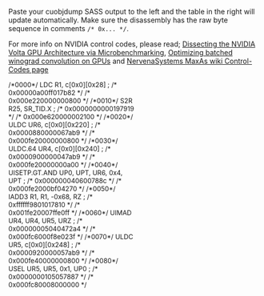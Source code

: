   <script src="https://cdnjs.cloudflare.com/ajax/libs/ace/1.4.12/ace.js"></script>
  <script>
      /* QUICK and DIRTY code */
      var editor = null;
      function dec2bin(dec, length) {
        let result = dec.toString(2);
        return "0".repeat(length - result.length) + result
      }

      function update() {
        let value = editor.getValue();
        var lines = value.split("\n");

        var start = 0;


        let instructions = [];
        let encoded = [];
        lines.forEach(function (line, i) {
          line = line.trim();

          if (!line.startsWith("/*")) {
            start = i;
            return;
          }
          var after_comment = line.substring(line.indexOf("*/") + 2).trim();
          if (after_comment.length != 0) {
            var hex = after_comment.substring(after_comment.indexOf("/*") + 2, after_comment.length - 2).trim();
            var assembly = after_comment.substring(0, after_comment.indexOf("/*"));
            instructions.push(assembly);
            encoded.push([hex]);
          } else {
            var hex = line.substring(line.indexOf("/*") + 2, line.length - 2).trim();
            encoded[encoded.length-1].push(hex);
          }
        });

        let resultEl = document.getElementById("result");
        var result = "<table>";
        let rows = ["instruction", "stall", "yield", "write_barrier", "read_barrier", "barrier_mask", "reuse", "unused"];

        result+= "<tr>"
        rows.forEach(function(e) {
          result += "<th>" + e + "</th>"
        })
        result += "</tr>"

        for (var i = 0; i < instructions.length; i++) {
          if (encoded[i].length != 2) {
            result += "<tr></tr>";
            continue;
          }

          let a = encoded[i][1].substr(2,2*3);
          console.log(a)
          a = parseInt(a, 16);

          let stall = (a >> 1) & 0b1111;
          let yield = (a >> 5) & 0b1;
          let write_barrier = (a >> 6) & 0b111;
          let read_barrier = (a >> 9) & 0b111;
          let barrier_mask = dec2bin((a >> 12) & 0b111111);
          let reuse = dec2bin((a >> 18) & 0b1111, 4)
          let unused = dec2bin((a >> 22) & 0b11, 2) + "-" + dec2bin((a & 0b1), 1);
          let instruction = instructions[i];

          let rows = [instruction, stall, yield, write_barrier, read_barrier, dec2bin(barrier_mask, 6), dec2bin(reuse, 4), unused];

          result+= "<tr>"
          rows.forEach(function(e) {
            result += "<td>" + e + "</td>"
          })

          result += "</tr>"
        }
        result += "</table>";
        resultEl.innerHTML = result;
      }

      document.addEventListener("DOMContentLoaded", function() {
          editor = ace.edit("editor");
          editor.setTheme("ace/theme/monokai");
          editor.session.setMode("ace/mode/c_cpp");
          editor.session.on('change', function (delta) {
            update();
          });
          update();
      });
  </script>
  <style>
    #center {
        max-width: 1500px;
    }

    #modal-container {
        display: flex;
        flex-direction: row;
        width:100%;
        height: 600px;
    }

    #editor, #result {
        flex: 1;
        font-size: 13px;
    }


    #result {
        overflow: scroll;
    }

    #result table {
        border: 0;
    }
    #result td {
        padding: 3px;
    }
</style>

Paste your cuobjdump SASS output to the left and the table in the right will update automatically. Make sure the disassembly has the raw byte sequence in comments `/* 0x... */`.

For more info on NVIDIA control codes, please read; [Dissecting the NVIDIA Volta GPU Architecture via Microbenchmarking](https://arxiv.org/abs/1804.06826), [Optimizing batched winograd convolution on GPUs](https://www.cse.ust.hk/~weiwa/papers/yan-ppopp20.pdf) and [NervenaSystems MaxAs wiki Control-Codes page](https://github.com/NervanaSystems/maxas/wiki/Control-Codes)

<div id="modal-container">
    <div id="editor">
    /*0000*/                   LDC R1, c[0x0][0x28] ;                                             /* 0x00000a00ff017b82 */
                                                                                                  /* 0x000e220000000800 */
    /*0010*/                   S2R R25, SR_TID.X ;                                                /* 0x0000000000197919 */
                                                                                                  /* 0x000e620000002100 */
    /*0020*/                   ULDC UR6, c[0x0][0x220] ;                                          /* 0x0000880000067ab9 */
                                                                                                  /* 0x000fe20000000800 */
    /*0030*/                   ULDC.64 UR4, c[0x0][0x240] ;                                       /* 0x0000900000047ab9 */
                                                                                                  /* 0x000fe20000000a00 */
    /*0040*/                   UISETP.GT.AND UP0, UPT, UR6, 0x4, UPT ;                            /* 0x000000040600788c */
                                                                                                  /* 0x000fe2000bf04270 */
    /*0050*/                   IADD3 R1, R1, -0x68, RZ ;                                          /* 0xffffff9801017810 */
                                                                                                  /* 0x001fe20007ffe0ff */
    /*0060*/                   UIMAD UR4, UR4, UR5, URZ ;                                         /* 0x00000005040472a4 */
                                                                                                  /* 0x000fc6000f8e023f */
    /*0070*/                   ULDC UR5, c[0x0][0x248] ;                                          /* 0x0000920000057ab9 */
                                                                                                  /* 0x000fe40000000800 */
    /*0080*/                   USEL UR5, UR5, 0x1, UP0 ;                                          /* 0x0000000105057887 */
                                                                                                  /* 0x000fc80008000000 */
    </div>
    <div id="result"></div>
</div>

